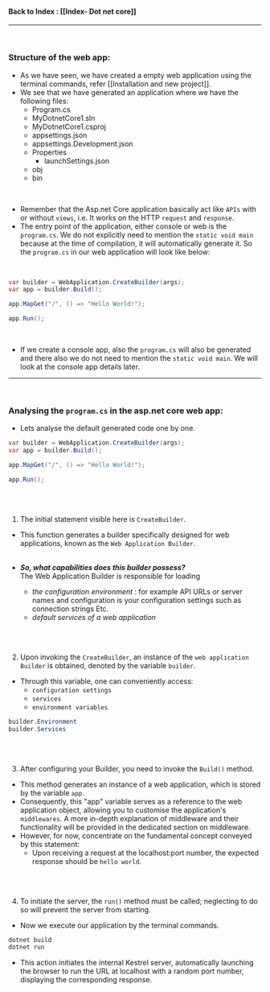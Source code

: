 
#### Back to Index : [[Index- Dot net core]]

---

</br>

### **Structure of the web app**:

- As we have seen, we have created a empty web application using the terminal commands, refer [[Installation and new project]].
- We see that we have generated an application where we have the following files:
	- Program.cs
	- MyDotnetCore1.sln
	- MyDotnetCore1.csproj
	- appsettings.json
	- appsettings.Development.json
	- Properties
		- launchSettings.json
	- obj
	- bin

</br>

- Remember that the Asp.net Core application basically act like `APIs` with or without `views`, i.e. It works on the HTTP `request` and `response`.
- The entry point of the application, either console or web is the `program.cs`. We do not explicitly need to mention the `static void main` because at the time of compilation, it will automatically generate it. So the `program.cs` in our web application will look like below:
</br>

```cs
var builder = WebApplication.CreateBuilder(args);
var app = builder.Build();

app.MapGet("/", () => "Hello World!");

app.Run();
```


</br>

- If we create a console app, also the `program.cs` will also be generated and there also we do not need to mention the `static void main`. We will look at the console app details later.


---

</br>

### **Analysing the `program.cs` in the asp.net core web app**:

- Lets analyse the default generated code one by one.

```cs
var builder = WebApplication.CreateBuilder(args);
var app = builder.Build();

app.MapGet("/", () => "Hello World!");

app.Run();
```

<br></br>


1) The initial statement visible here is `CreateBuilder`. 
- This function generates a builder specifically designed for web applications, known as the `Web Application Builder`. 
</br></br>

- ***So, what capabilities does this builder possess?*** </br>
	The Web Application Builder is responsible for loading 
	- _the configuration environment_  : for example API URLs or server names and configuration is your configuration settings such as connection strings Etc.
	- _default services of a web application_ 

</br></br>

2) Upon invoking the `CreateBuilder`, an instance of the `web application Builder` is obtained, denoted by the variable `builder`. 
- Through this variable, one can conveniently access: 
	- `configuration settings`
	- `services` 
	- `environment variables`

```cs
builder.Environment
builder.Services
```


</br></br>

3) After configuring your Builder, you need to invoke the `Build()` method. 

- This method generates an instance of a web application, which is stored by the variable `app`. 
- Consequently, this "app" variable serves as a reference to the web application object, allowing you to customise the application's `middlewares`. 
	A more in-depth explanation of middleware and their functionality will be provided in the dedicated section on middleware. 
- However, for now, concentrate on the fundamental concept conveyed by this statement: 
	- Upon receiving a request at the localhost:port number, the expected response should be `hello world`. 

</br></br>

4) To initiate the server, the `run()` method must be called; neglecting to do so will prevent the server from starting. 
- Now we execute our application by the terminal commands.
```cmd
dotnet build
dotnet run
```

- This action initiates the internal Kestrel server, automatically launching the browser to run the URL at localhost with a random port number, displaying the corresponding response.